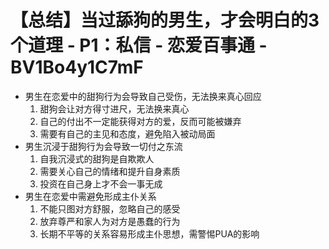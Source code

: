 # 【总结】当过舔狗的男生，才会明白的3个道理 - P1：私信 - 恋爱百事通 - BV1Bo4y1C7mF

-   男生在恋爱中的甜狗行为会导致自己受伤，无法换来真心回应
    1.  甜狗会让对方得寸进尺，无法换来真心
    2.  自己的付出不一定能获得对方的爱，反而可能被嫌弃
    3.  需要有自己的主见和态度，避免陷入被动局面
-   男生沉浸于甜狗行为会导致一切付之东流
    1.  自我沉浸式的甜狗是自欺欺人
    2.  需要关心自己的情绪和提升自身素质
    3.  投资在自己身上才不会一事无成
-   男生在恋爱中需避免形成主仆关系
    1.  不能只图对方舒服，忽略自己的感受
    2.  放弃尊严和家人为对方是愚蠢的行为
    3.  长期不平等的关系容易形成主仆思想，需警惕PUA的影响